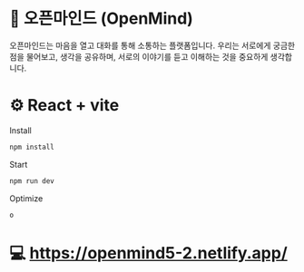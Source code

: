 # 💌 오픈마인드 (OpenMind)
오픈마인드는 마음을 열고 대화를 통해 소통하는 플랫폼입니다. 우리는 서로에게 궁금한 점을 물어보고, 생각을 공유하며, 서로의 이야기를 듣고 이해하는 것을 중요하게 생각합니다.

# ⚙️ React + vite
Install
```javascript
npm install
```
Start
```javascript
npm run dev
```
Optimize
```javascript
o
```
# 💻 https://openmind5-2.netlify.app/
